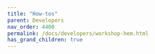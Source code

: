 ```yaml
---
title: "How-tos"
parent: Developers
nav_order: 4400
permalink: /docs/developers/workshop-hem.html
has_grand_children: true
---
```


<!-- section header page -->


